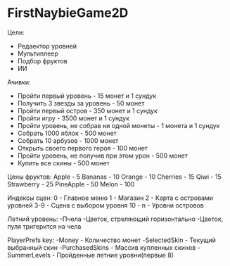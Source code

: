 # FirstNaybieGame2D

Цели:
- Редаектор уровней
- Мультиплеер
- Подбор фруктов
- ИИ

Ачивки:
- Пройти первый уровень - 15 монет и 1 сундук
- Получить 3 звезды за уровень - 50 монет
- Пройти первый остров - 350 монет и 1 сундук
- Пройти игру - 3500 монет и 1 сундук
- Пройти уровень, не собрав ни одной монеты - 1 монета и 1 сундук
- Собрать 1000 яблок - 500 монет
- Собрать 10 арбузов - 1000 монет
- Открыть своего первого героя - 100 монет
- Пройти уровень, не получив при этом урон - 500 монет
- Купить все скины - 500 монет


Цены фруктов:
Apple - 5
Bananas - 10
Orange - 10
Cherries - 15
Qiwi - 15
Strawberry - 25
PineApple - 50
Melon - 100


Индексы сцен:
0 - Главное меню
1 - Магазин
2 - Карта с островами уровней
3-9 - Сцена с выбором уровня
10 - n - Уровни островов

Летний уровень:
-Пчела
-Цветок, стреляющий горизонтально
-Цветок, пуля тригерится на чела


PlayerPrefs key:
-Money - Количество монет
-SelectedSkin - Текущий выбранный скин
-PurchasedSkins - Массив купленных скинов
-SummerLevels - Пройденные летние уровни(первые 8)
